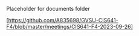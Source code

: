 Placeholder for documents folder

[https://github.com/A835698/GVSU-CIS641-F4/blob/master/meetings/CIS641-F4-2023-09-26]
